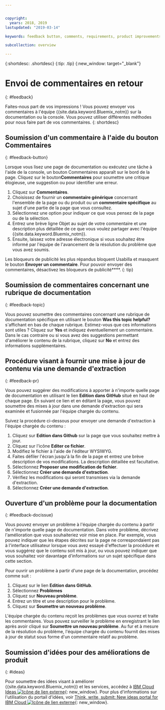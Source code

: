 ```yaml
---


copyright:
  years: 2018, 2019
lastupdated: "2019-03-14"

keywords: feedback button, comments, requirements, product improvements

subcollection: overview

---
```


{:shortdesc: .shortdesc}
{:tip: .tip}
{:new_window: target="_blank"}

# Envoi de commentaires en retour
{: #feedback}

Faites-nous part de vos impressions ! Vous pouvez envoyer vos commentaires à l'équipe {{site.data.keyword.Bluemix_notm}} sur la documentation ou la console. Vous pouvez utiliser différentes méthodes pour nous faire part de vos commentaires.
{: shortdesc}

## Soumission d'un commentaire à l'aide du bouton Commentaires
{: #feedback-button}

Lorsque vous lisez une page de documentation ou exécutez une tâche à l'aide de la console, un bouton Commentaires apparaît sur le bord de la page. Cliquez sur le bouton**Commentaires** pour soumettre une critique élogieuse, une suggestion ou pour identifier une erreur.

1. Cliquez sur **Commentaires**.
2. Choisissez de fournir un **commentaire générique** concernant l'ensemble de la page ou du produit ou un **commentaire spécifique** au sujet d'une partie de la page que vous consultez.
3. Sélectionnez une option pour indiquer ce que vous pensez de la page ou de la sélection.
4. Entrez une brève ligne Objet au sujet de votre commentaire et une description plus détaillée de ce que vous voulez partager avec l'équipe {{site.data.keyword.Bluemix_notm}}.
5. Ensuite, laissez votre adresse électronique si vous souhaitez être informé par l'équipe de l'avancement de la résolution du problème que vous avez soumis.

Les bloqueurs de publicité les plus répandus bloquent Usabilla et masquent le bouton **Envoyer un commentaire**. Pour pouvoir envoyer des commentaires, désactivez les bloqueurs de publicité****.
{: tip}

## Soumission de commentaires concernant une rubrique de documentation
{: #feedback-topic}

Vous pouvez soumettre des commentaires concernant une rubrique de documentation spécifique en utilisant le bouton **Was this topic helpful?** s'affichant en bas de chaque rubrique. Estimez-vous que ces informations sont utiles ? Cliquez sur **Yes** et indiquez éventuellement un commentaire. Dans le cas contraire ou si vous avez des suggestions permettant d'améliorer le contenu de la rubrique, cliquez sur **No** et entrez des informations supplémentaires.  

## Procédure visant à fournir une mise à jour de contenu via une demande d'extraction
{: #feedback-pr}

Vous pouvez suggérer des modifications à apporter à n'importe quelle page de documentation en utilisant le lien **Edition dans GitHub** situé en haut de chaque page. En suivant ce lien et en éditant la page, vous pouvez soumettre des mises à jour dans une demande d'extraction qui sera examinée et fusionnée par l'équipe chargée du contenu. 

Suivez la procédure ci-dessous pour envoyer une demande d'extraction à l'équipe chargée du contenu :

1. Cliquez sur **Edition dans Github** sur la page que vous souhaitez mettre à jour.
2. Cliquez sur l'icône **Editer ce fichier**.
3. Modifiez le fichier à l'aide de l'éditeur WYSIWYG.
4. Faites défiler l'écran jusqu'à la fin de la page et entrez une brève description de vos modifications. La description détaillée est facultative.
5. Sélectionnez **Proposer une modification de fichier**.
6. Sélectionnez **Créer une demande d'extraction**.
7. Vérifiez les modifications qui seront transmises via la demande d'extraction.
8. Sélectionnez **Créer une demande d'extraction**. 

## Ouverture d'un problème pour la documentation
{: #feedback-docissue}

Vous pouvez envoyer un problème à l'équipe chargée du contenu à partir de n'importe quelle page de documentation. Dans votre problème, décrivez l'amélioration que vous souhaiteriez voir mise en place. Par exemple, vous pouvez indiquer que les étapes décrites sur la page ne correspondaient pas à l'interface utilisateur lorsque vous avez essayé d'effectuer la procédure et vous suggérez que le contenu soit mis à jour, ou vous pouvez indiquer que vous souhaitez voir davantage d'informations sur un sujet spécifique dans cette section.

Pour ouvrir un problème à partir d'une page de la documentation, procédez comme suit :

1. Cliquez sur le lien **Edition dans GitHub**.
2. Sélectionnez **Problèmes**
3. Cliquez sur **Nouveau problème**.
4. Entrez un titre et une description pour le problème.
5. Cliquez sur **Soumettre un nouveau problème**. 

L'équipe chargée du contenu reçoit les problèmes que vous ouvrez et traite les commentaires. Vous pouvez surveiller le problème en enregistrant le lien après avoir cliqué sur **Soumettre un nouveau problème**. Au fur et à mesure de la résolution du problème, l'équipe chargée du contenu fournit des mises à jour de statut sous forme d'un commentaire relatif au problème.

## Soumission d'idées pour des améliorations de produit
{: #ideas}

Pour soumettre des idées visant à améliorer {{site.data.keyword.Bluemix_notm}} et les services, accédez à [IBM Cloud Ideas ![Icône de lien externe](../icons/launch-glyph.svg)](https://ibmcloud.ideas.aha.io){: new_window}. Pour plus d'informations sur l'utilisation du portail d'idées, voir [Think, write, submit: New ideas portal for IBM Cloud ![Icône de lien externe](../icons/launch-glyph.svg)](https://developer.ibm.com/bluemix/2016/10/05/think-write-submit/){: new_window}.

